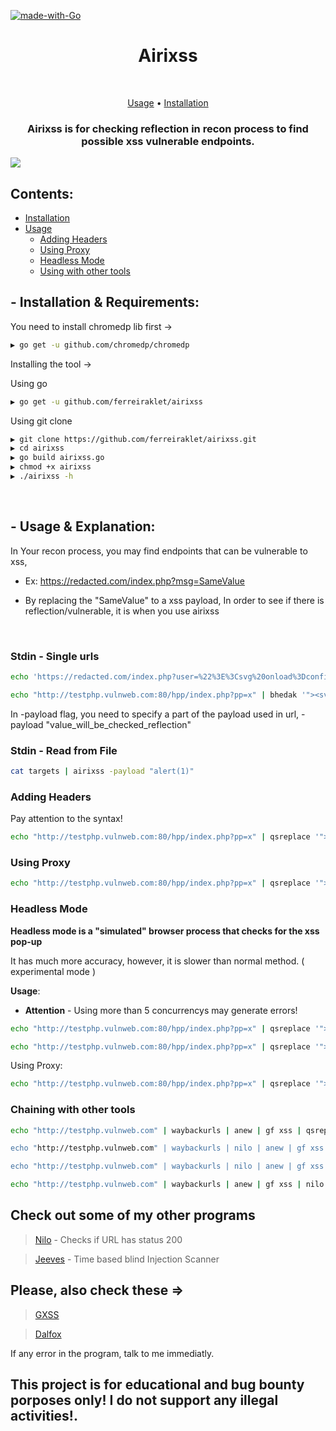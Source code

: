 [![made-with-Go](https://img.shields.io/badge/made%20with-Go-brightgreen.svg)](http://golang.org)
<h1 align="center">Airixss</h1> <br>

<p align="center">
  <a href="#--usage--explanation">Usage</a> •
  <a href="#--installation--requirements">Installation</a>
</p>

<h3 align="center">Airixss is for checking reflection in recon process to find possible xss vulnerable endpoints.</h3>

<img src="https://cdn.discordapp.com/attachments/876919540682989609/962814461650018354/unknown.png">


## Contents:

- [Installation](#--installation--requirements)
- [Usage](#--usage--explanation)
  - [Adding Headers](#adding-headers)
  - [Using Proxy](#using-proxy)
  - [Headless Mode](#headless-mode)
  - [Using with other tools](#chaining-with-other-tools)

## - Installation & Requirements:
You need to install chromedp lib first ->
```bash
▶ go get -u github.com/chromedp/chromedp
```

Installing the tool ->

Using go
```bash
▶ go get -u github.com/ferreiraklet/airixss
```
Using git clone
```bash
▶ git clone https://github.com/ferreiraklet/airixss.git
▶ cd airixss
▶ go build airixss.go
▶ chmod +x airixss
▶ ./airixss -h
```
<br>


## - Usage & Explanation:

In Your recon process, you may find endpoints that can be vulnerable to xss,
  
* Ex: https://redacted.com/index.php?msg=SameValue
  
* By replacing the "SameValue" to a xss payload, In order to see if there is reflection/vulnerable, it is when you use airixss
  

<br>
  
### Stdin - Single urls

```bash
echo 'https://redacted.com/index.php?user=%22%3E%3Csvg%20onload%3Dconfirm%281%29%3E' | airixss -payload "confirm(1)"

echo "http://testphp.vulnweb.com:80/hpp/index.php?pp=x" | bhedak '"><svg onload=confirm(1)>' | airixss -payload "confirm(1)"
```
In -payload flag, you need to specify a part of the payload used in url, -payload "value_will_be_checked_reflection"
  
### Stdin - Read from File

```bash
cat targets | airixss -payload "alert(1)"
```

### Adding Headers

Pay attention to the syntax!
```bash
echo "http://testphp.vulnweb.com:80/hpp/index.php?pp=x" | qsreplace '"><svg onload=confirm(1)>' | airixss -payload "confirm(1)" -H "header1: value1;Header2: value2"
```

### Using Proxy
 
```bash
echo "http://testphp.vulnweb.com:80/hpp/index.php?pp=x" | qsreplace '"><svg onload=confirm(1)>' | airixss -payload "confirm(1)" --proxy "http://yourproxy"
```
### Headless Mode

**Headless mode is a "simulated" browser process that checks for the xss pop-up**

It has much more accuracy, however, it is slower than normal method.
( experimental mode )

**Usage**:
 * **Attention** - Using more than 5 concurrencys may generate errors!
```bash
echo "http://testphp.vulnweb.com:80/hpp/index.php?pp=x" | qsreplace '"><svg onload=confirm(1)>' | airixss --headless-mode -c 5

echo "http://testphp.vulnweb.com:80/hpp/index.php?pp=x" | qsreplace '"><svg onload=confirm(1)>' | airixss --headless-mode --only-poc -c 5
```
Using Proxy:
```bash
echo "http://testphp.vulnweb.com:80/hpp/index.php?pp=x" | qsreplace '"><svg onload=confirm(1)>' | airixss --headless-mode -c 5 --proxy "http://yourproxy"
```

### Chaining with other tools
```bash
echo "http://testphp.vulnweb.com" | waybackurls | anew | gf xss | qsreplace '"><svg onload=confirm(1)>' | airixss -payload "confirm(1) -H "Header1: Value1;Header2: value2"

echo "http://testphp.vulnweb.com" | waybackurls | nilo | anew | gf xss | bhedak '"><svg onload=confirm(1)>' | airixss -payload "confirm(1) -H "Header1: Value1;Header2: value2" --proxy "http://yourproxy"

echo "http://testphp.vulnweb.com" | waybackurls | nilo | anew | gf xss | bhedak '"><svg onload=confirm(1)>' | airixss -payload "confirm(1) -H "Header1: Value1;Header2: value2" --proxy "http://yourproxy"

echo "http://testphp.vulnweb.com" | waybackurls | anew | gf xss | nilo | qsreplace '"><svg onload=confirm(1)>' | airixss --headless-mode --only-poc -c 5
```
    

## Check out some of my other programs <br>

> [Nilo](https://github.com/ferreiraklet/nilo) - Checks if URL has status 200

> [Jeeves](https://github.com/ferreiraklet/jeeves) - Time based blind Injection Scanner

## Please, also check these => <br>
> [GXSS](https://github.com/KathanP19/Gxss)

> [Dalfox](https://github.com/hahwul/dalfox)


If any error in the program, talk to me immediatly.
## This project is for educational and bug bounty porposes only! I do not support any illegal activities!.
